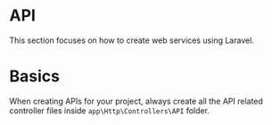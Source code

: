 # API
This section focuses on how to create web services using Laravel.

# Basics
When creating APIs for your project, always create all the API related controller files inside `app\Http\Controllers\API` folder.
